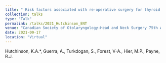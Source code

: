```yaml
---
title: " Risk factors associated with re‑operative surgery for thyroid malignancies: A 14‑year retrospective cohort study"
collection: talks
type: "Talk"
permalink: /talks/2021_Hutchinson_ENT
venue: "Canadian Society of Otolaryngology-Head and Neck Surgery 75th Annual Meeting"
date: 2021-09-17
location: "Virtual"
---
```


Hutchinson, K.A.*, Guerra, A., Turkdogan, S., Forest, V-A., Hier, M.P., Payne, R.J.

